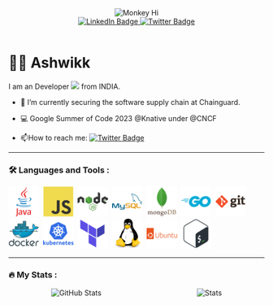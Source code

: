 <div id="header" align="center">
 <img src="https://media.giphy.com/media/sO2cxg14iOifAWXsjQ/giphy.gif" alt="Monkey Hi" width="100"/>
  <div id="badges">
  <a href="https://www.linkedin.com/in/ashwikk-patel">
    <img src="https://img.shields.io/badge/LinkedIn-informational?style=for-the-badge&logo=linkedin&logoColor=white" alt="LinkedIn Badge"/>
<!--   </a>
    <a href="https://github.com/debasishbsws/resume">
    <img src="https://img.shields.io/badge/Resume-blueviolet?style=for-the-badge&logo=firefoxbrowser&logoColor=white" alt="Website Badge"/>
  </a> -->
  <a href="https://twitter.com/ashwrathe">
    <img src="https://img.shields.io/badge/Twitter-blue?style=for-the-badge&logo=x&logoColor=white" alt="Twitter Badge"/>
  </a>
</div>
  <img src="https://komarev.com/ghpvc/?username=debasishbsws&style=flat-square&color=blue" alt=""/>
  
</div>

# :technologist: Ashwikk

I am an Developer <img src="https://media.giphy.com/media/WUlplcMpOCEmTGBtBW/giphy.gif" width="30"> from INDIA.
- :telescope: I’m currently securing the software supply chain at Chainguard.

- :computer: Google Summer of Code 2023 @Knative under @CNCF

<!-- - :seedling: Exploring Technical Content Writing, and Learning DevOps Tech. -->

- :mailbox:How to reach me: [![Twitter Badge](https://img.shields.io/badge/Twitter-blue?style=flat&logo=twitter&logoColor=white)](https://twitter.com/ashwrathe)

---

### :hammer_and_wrench: Languages and Tools :
<div>
  <img src="https://github.com/devicons/devicon/blob/master/icons/java/java-original-wordmark.svg" title="Java" alt="Java" width="60" height="60"/>&nbsp;
  <img src="https://github.com/devicons/devicon/blob/master/icons/javascript/javascript-original.svg" title="JavaScript" alt="JavaScript" width="60" height="60"/>&nbsp;
  <img src="https://github.com/devicons/devicon/blob/master/icons/nodejs/nodejs-original-wordmark.svg" title="NodeJS" alt="NodeJS" width="60" height="60"/>&nbsp;
  <img src="https://github.com/devicons/devicon/blob/master/icons/mysql/mysql-original-wordmark.svg" title="MySQL"  alt="MySQL" width="60" height="60"/>&nbsp;
  <img src="https://github.com/devicons/devicon/blob/master/icons/mongodb/mongodb-original-wordmark.svg" title="MongoDB" alt="MongoDB" width="60" height="60"/>&nbsp;
  <img src="https://github.com/devicons/devicon/blob/master/icons/go/go-original-wordmark.svg" title="GoLang" alt="GoLang" width="60" height="60"/>&nbsp;
  <img src="https://github.com/devicons/devicon/blob/master/icons/git/git-original-wordmark.svg" title="Git" alt="Git" width="60" height="60"/>&nbsp;
  <img src="https://github.com/devicons/devicon/blob/master/icons/docker/docker-original-wordmark.svg" title="Docker" alt="Dcoker" width="60" height="60"/>&nbsp;
  <img src="https://github.com/devicons/devicon/blob/master/icons/kubernetes/kubernetes-plain-wordmark.svg" title="Kubernetes" alt="Kubernetes" width="60" height="60"/>&nbsp;
  <img src="https://github.com/devicons/devicon/blob/master/icons/terraform/terraform-original.svg" title="Terraform" alt="Terraform" width="60" height="60"/>&nbsp;
  <img src="https://github.com/devicons/devicon/blob/master/icons/linux/linux-original.svg" title="Linux" alt="Linux" width="60" height="60"/>&nbsp;
  <img src="https://github.com/devicons/devicon/blob/master/icons/ubuntu/ubuntu-plain-wordmark.svg" title="Ubuntu" alt="Ubuntu" width="60" height="60"/>&nbsp;
  <img src="https://github.com/devicons/devicon/blob/master/icons/bash/bash-original.svg" title="Bash" alt="Bash" width="60" height="60"/>&nbsp;
  

</div>

---

### :fire: My Stats :

<div style="display: flex; justify-content: space-around;">
    <img src="https://github-readme-stats.vercel.app/api?username=debasishbsws&show_icons=true&bg_color=00000000" alt="GitHub Stats" />
    <img src="https://github-stats-alpha.vercel.app/api?username=debasishbsws&cc=222425&tc=fff&ic=fff&bc=222425" alt="Stats" style="margin-left: 20px;" />
</div>
